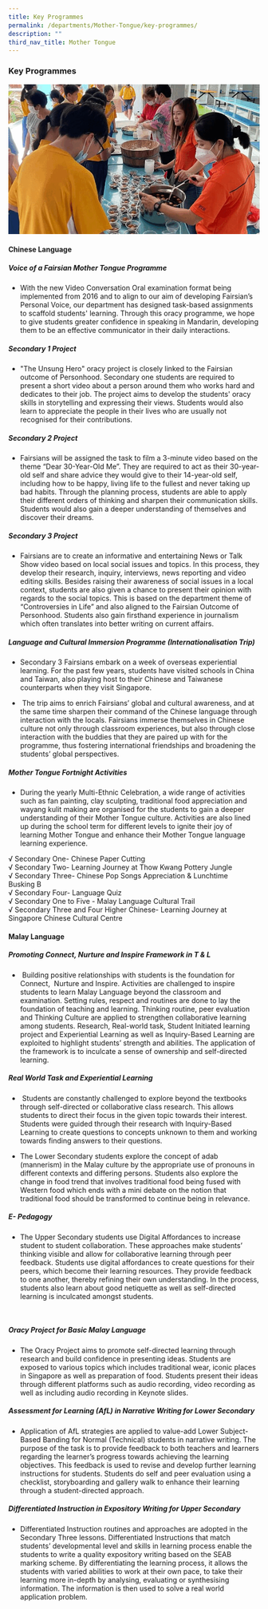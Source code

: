 ```yaml
---
title: Key Programmes
permalink: /departments/Mother-Tongue/key-programmes/
description: ""
third_nav_title: Mother Tongue
---
```

### Key Programmes

![](/images/Dept%20Photos/MT-ezgif.gif)

#### Chinese Language  

##### Voice of a Fairsian Mother Tongue Programme

*   With the new Video Conversation Oral examination format being implemented from 2016 and to align to our aim of developing Fairsian’s Personal Voice, our department has designed task-based assignments to scaffold students' learning. Through this oracy programme, we hope to give students greater confidence in speaking in Mandarin, developing them to be an effective communicator in their daily interactions.  
      
    

##### Secondary 1 Project

*   "The Unsung Hero" oracy project is closely linked to the Fairsian outcome of Personhood. Secondary one students are required to present a short video about a person around them who works hard and dedicates to their job. The project aims to develop the students' oracy skills in storytelling and expressing their views. Students would also learn to appreciate the people in their lives who are usually not recognised for their contributions.  
    

  

##### Secondary 2 Project

*   Fairsians will be assigned the task to film a 3-minute video based on the theme “Dear 30-Year-Old Me”. They are required to act as their 30-year-old self and share advice they would give to their 14-year-old self, including how to be happy, living life to the fullest and never taking up bad habits. Through the planning process, students are able to apply their different orders of thinking and sharpen their communication skills. Students would also gain a deeper understanding of themselves and discover their dreams.

  

##### Secondary 3 Project

*   Fairsians are to create an informative and entertaining News or Talk Show video based on local social issues and topics. In this process, they develop their research, inquiry, interviews, news reporting and video editing skills. Besides raising their awareness of social issues in a local context, students are also given a chance to present their opinion with regards to the social topics. This is based on the department theme of “Controversies in Life” and also aligned to the Fairsian Outcome of Personhood. Students also gain firsthand experience in journalism which often translates into better writing on current affairs.

  

##### Language and Cultural Immersion Programme (Internationalisation Trip)

*   Secondary 3 Fairsians embark on a week of overseas experiential learning. For the past few years, students have visited schools in China and Taiwan, also playing host to their Chinese and Taiwanese counterparts when they visit Singapore.  
    

  

*    The trip aims to enrich Fairsians’ global and cultural awareness, and at the same time sharpen their command of the Chinese language through interaction with the locals. Fairsians immerse themselves in Chinese culture not only through classroom experiences, but also through close interaction with the buddies that they are paired up with for the programme, thus fostering international friendships and broadening the students’ global perspectives.

  

##### Mother Tongue Fortnight Activities

*   During the yearly Multi-Ethnic Celebration, a wide range of activities such as fan painting, clay sculpting, traditional food appreciation and wayang kulit making are organised for the students to gain a deeper understanding of their Mother Tongue culture. Activities are also lined up during the school term for different levels to ignite their joy of learning Mother Tongue and enhance their Mother Tongue language learning experience.  
      
    
√ Secondary One- Chinese Paper Cutting<br>
√ Secondary Two- Learning Journey at Thow Kwang Pottery Jungle<Br>
√ Secondary Three- Chinese Pop Songs Appreciation & Lunchtime Busking B<br>
√ Secondary Four- Language Quiz<br>
 √ Secondary One to Five - Malay Language Cultural Trail<br>
√ Secondary Three and Four Higher Chinese- Learning Journey at Singapore Chinese Cultural Centre
    


#### Malay Language

  

##### Promoting Connect, Nurture and Inspire Framework in T & L 

*    Building positive relationships with students is the foundation for Connect,  Nurture and Inspire. Activities are challenged to inspire students to learn Malay Language beyond the classroom and examination. Setting rules, respect and routines are done to lay the foundation of teaching and learning. Thinking routine, peer evaluation and Thinking Culture are applied to strengthen collaborative learning among students. Research, Real-world task, Student Initiated learning project and Experiential Learning as well as Inquiry-Based Learning are exploited to highlight students’ strength and abilities. The application of the framework is to inculcate a sense of ownership and self-directed learning.

##### Real World Task and Experiential Learning

*    Students are constantly challenged to explore beyond the textbooks through self-directed or collaborative class research. This allows students to direct their focus in the given topic towards their interest. Students were guided through their research with Inquiry-Based Learning to create questions to concepts unknown to them and working towards finding answers to their questions.

*   The Lower Secondary students explore the concept of adab (mannerism) in the Malay culture by the appropriate use of pronouns in different contexts and differing persons. Students also explore the change in food trend that involves traditional food being fused with Western food which ends with a mini debate on the notion that traditional food should be transformed to continue being in relevance. 

##### E- Pedagogy

*   The Upper Secondary students use Digital Affordances to increase student to student collaboration. These approaches make students’ thinking visible and allow for collaborative learning through peer feedback. Students use digital affordances to create questions for their peers, which become their learning resources. They provide feedback to one another, thereby refining their own understanding. In the process, students also learn about good netiquette as well as self-directed learning is inculcated amongst students.

   

##### Oracy Project for Basic Malay Language

*   The Oracy Project aims to promote self-directed learning through research and build confidence in presenting ideas. Students are exposed to various topics which includes traditional wear, iconic places in Singapore as well as preparation of food. Students present their ideas through different platforms such as audio recording, video recording as well as including audio recording in Keynote slides.

##### Assessment for Learning (AfL) in Narrative Writing for Lower Secondary

*   Application of AfL strategies are applied to value-add Lower Subject-Based Banding for Normal (Technical) students in narrative writing. The purpose of the task is to provide feedback to both teachers and learners regarding the learner’s progress towards achieving the learning objectives. This feedback is used to revise and develop further learning instructions for students. Students do self and peer evaluation using a checklist, storyboarding and gallery walk to enhance their learning through a student-directed approach.

##### Differentiated Instruction in Expository Writing for Upper Secondary

*   Differentiated Instruction routines and approaches are adopted in the Secondary Three lessons. Differentiated Instructions that match students’ developmental level and skills in learning process enable the students to write a quality expository writing based on the SEAB marking scheme. By differentiating the learning process, it allows the students with varied abilities to work at their own pace, to take their learning more in-depth by analysing, evaluating or synthesising information. The information is then used to solve a real world application problem.
